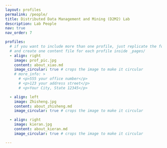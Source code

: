 ```yaml
---
layout: profiles
permalink: /people/
title: Distributed Data Management and Mining (D2M2) Lab 
description: Lab People
nav: true
nav_order: 7

profiles:
  # if you want to include more than one profile, just replicate the following block
  # and create one content file for each profile inside _pages/
  - align: right
    image: prof_pic.jpg
    content: about_xiao.md
    image_circular: true # crops the image to make it circular
    # more_info: >
      # <p>555 your office number</p>
      # <p>123 your address street</p>
      # <p>Your City, State 12345</p>

  - align: left
    image: Zhisheng.jpg
    content: about_zhisheng.md
    image_circular: true # crops the image to make it circular

  - align: right
    image: kieran.jpg
    content: about_kieran.md
    image_circular: true # crops the image to make it circular

---
```

